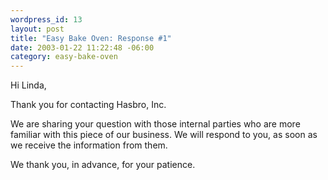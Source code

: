 ```yaml
--- 
wordpress_id: 13
layout: post
title: "Easy Bake Oven: Response #1"
date: 2003-01-22 11:22:48 -06:00
category: easy-bake-oven
---
```

Hi Linda,

Thank you for contacting Hasbro, Inc.

We are sharing your question with those internal parties who are more
familiar with this piece of our business. We will respond to you, as
soon as we receive the information from them.

We thank you, in advance, for your patience.
